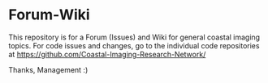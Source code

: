 # Forum-Wiki

This repository is for a Forum (Issues) and Wiki for general coastal imaging topics. For code issues and changes, go to the individual code repositories at https://github.com/Coastal-Imaging-Research-Network/

Thanks, 
Management :)

